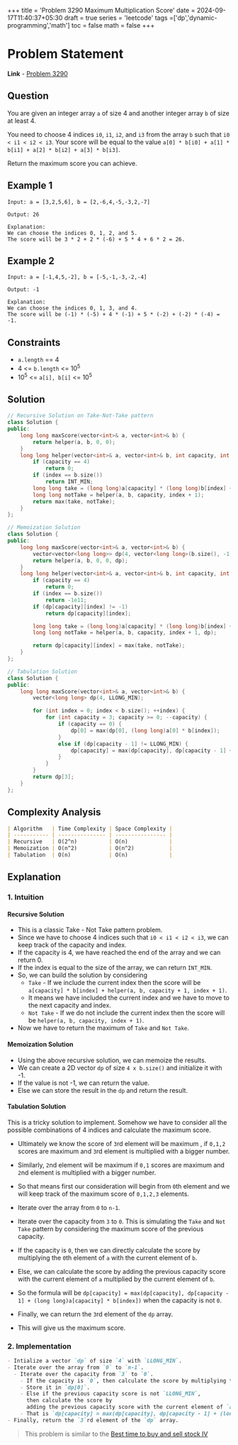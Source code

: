 +++
title = 'Problem 3290 Maximum Multiplication Score'
date = 2024-09-17T11:40:37+05:30
draft = true
series = 'leetcode'
tags =['dp','dynamic-programming','math']
toc = false
math = false
+++

# Problem Statement

**Link** - [Problem 3290](https://leetcode.com/problems/maximum-multiplication-score/description/)

## Question

You are given an integer array `a` of size 4 and another integer array `b` of size at least 4.

You need to choose 4 indices `i0`, `i1`, `i2`, and `i3` from the array `b` such that `i0 < i1 < i2 < i3`. Your score will be equal to the value `a[0] * b[i0] + a[1] * b[i1] + a[2] * b[i2] + a[3] * b[i3]`.

Return the maximum score you can achieve.

## Example 1

```
Input: a = [3,2,5,6], b = [2,-6,4,-5,-3,2,-7]

Output: 26

Explanation:
We can choose the indices 0, 1, 2, and 5.
The score will be 3 * 2 + 2 * (-6) + 5 * 4 + 6 * 2 = 26.
```

## Example 2

```
Input: a = [-1,4,5,-2], b = [-5,-1,-3,-2,-4]

Output: -1

Explanation:
We can choose the indices 0, 1, 3, and 4.
The score will be (-1) * (-5) + 4 * (-1) + 5 * (-2) + (-2) * (-4) = -1.
```

## Constraints

- `a.length` == 4
- 4 <= `b.length` <= 10<sup>5</sup>
- 10<sup>5</sup> <= `a[i], b[i]` <= 10<sup>5</sup>

## Solution

```cpp
// Recursive Solution on Take-Not-Take pattern
class Solution {
public:
    long long maxScore(vector<int>& a, vector<int>& b) {
        return helper(a, b, 0, 0);
    }
    long long helper(vector<int>& a, vector<int>& b, int capacity, int index) {
        if (capacity == 4)
            return 0;
        if (index == b.size())
            return INT_MIN;
        long long take = (long long)a[capacity] * (long long)b[index] + helper(a, b, capacity + 1, index + 1);
        long long notTake = helper(a, b, capacity, index + 1);
        return max(take, notTake);
    }
};

// Memoization Solution
class Solution {
public:
    long long maxScore(vector<int>& a, vector<int>& b) {
        vector<vector<long long>> dp(4, vector<long long>(b.size(), -1));
        return helper(a, b, 0, 0, dp);
    }
    long long helper(vector<int>& a, vector<int>& b, int capacity, int index, vector<vector<long long>>& dp) {
        if (capacity == 4)
            return 0;
        if (index == b.size())
            return -1e11;
        if (dp[capacity][index] != -1)
            return dp[capacity][index];

        long long take = (long long)a[capacity] * (long long)b[index] + helper(a, b, capacity + 1, index + 1, dp);
        long long notTake = helper(a, b, capacity, index + 1, dp);

        return dp[capacity][index] = max(take, notTake);
    }
};

// Tabulation Solution
class Solution {
public:
    long long maxScore(vector<int>& a, vector<int>& b) {
        vector<long long> dp(4, LLONG_MIN);

        for (int index = 0; index < b.size(); ++index) {
            for (int capacity = 3; capacity >= 0; --capacity) {
                if (capacity == 0) {
                    dp[0] = max(dp[0], (long long)a[0] * b[index]);
                }
                else if (dp[capacity - 1] != LLONG_MIN) {
                    dp[capacity] = max(dp[capacity], dp[capacity - 1] + (long long)a[capacity] * b[index]);
                }
            }
        }
        return dp[3];
    }
};

```

## Complexity Analysis

```markdown
| Algorithm   | Time Complexity | Space Complexity |
| ----------- | --------------- | ---------------- |
| Recursive   | O(2^n)          | O(n)             |
| Memoization | O(n^2)          | O(n^2)           |
| Tabulation  | O(n)            | O(n)             |
```

## Explanation

### 1. Intuition

#### Recursive Solution

- This is a classic Take - Not Take pattern problem.
- Since we have to choose 4 indices such that `i0 < i1 < i2 < i3`, we can keep track of the capacity and index.
- If the capacity is 4, we have reached the end of the array and we can return 0.
- If the index is equal to the size of the array, we can return `INT_MIN`.
- So, we can build the solution by considering
  - `Take` - If we include the current index then the score will be `a[capacity] * b[index] + helper(a, b, capacity + 1, index + 1)`.
  - It means we have included the current index and we have to move to the next capacity and index.
  - `Not Take` - If we do not include the current index then the score will be `helper(a, b, capacity, index + 1)`.
- Now we have to return the maximum of `Take` and `Not Take`.

#### Memoization Solution

- Using the above recursive solution, we can memoize the results.
- We can create a 2D vector `dp` of size `4 x b.size()` and initialize it with -1.
- If the value is not -1, we can return the value.
- Else we can store the result in the `dp` and return the result.

#### Tabulation Solution

This is a tricky solution to implement. Somehow we have to consider all the possible combinations of 4 indices and calculate the maximum score.

- Ultimately we know the score of `3`rd element will be maximum , if `0,1,2` scores are maximum and `3`rd element is multiplied with a bigger number.
- Similarly, `2`nd element will be maximum if `0,1` scores are maximum and `2`nd element is multiplied with a bigger number.
- So that means first our consideration will begin from `0`th element and we will keep track of the maximum score of `0,1,2,3` elements.

- Iterate over the array from `0` to `n-1`.
- Iterate over the capacity from `3` to `0`. This is simulating the `Take` and `Not Take` pattern by considering the maximum score of the previous capacity.
- If the capacity is `0`, then we can directly calculate the score by multiplying the `0`th element of `a` with the current element of `b`.
- Else, we can calculate the score by adding the previous capacity score with the current element of `a` multiplied by the current element of `b`.
- So the formula will be `dp[capacity] = max(dp[capacity], dp[capacity - 1] + (long long)a[capacity] * b[index])` when the capacity is not `0`.
- Finally, we can return the `3`rd element of the `dp` array.
- This will give us the maximum score.

### 2. Implementation

```markdown
- Intialize a vector `dp` of size `4` with `LLONG_MIN`.
- Iterate over the array from `0` to `n-1`.
  - Iterate over the capacity from `3` to `0`.
    - If the capacity is `0`, then calculate the score by multiplying the `0`th element of `a` with the current element of `b`.
    - Store it in `dp[0]`.
    - Else if the previous capacity score is not `LLONG_MIN`,
      then calculate the score by
      adding the previous capacity score with the current element of `a` multiplied by the current element of `b`.
    - That is `dp[capacity] = max(dp[capacity], dp[capacity - 1] + (long long)a[capacity] * b[index])`.
- Finally, return the `3`rd element of the `dp` array.
```

> This problem is similar to the [Best time to buy and sell stock IV](https://leetcode.com/problems/best-time-to-buy-and-sell-stock-iv/description/)
